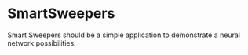 SmartSweepers
=============

Smart Sweepers should be a simple application to demonstrate a neural network possibilities. 
